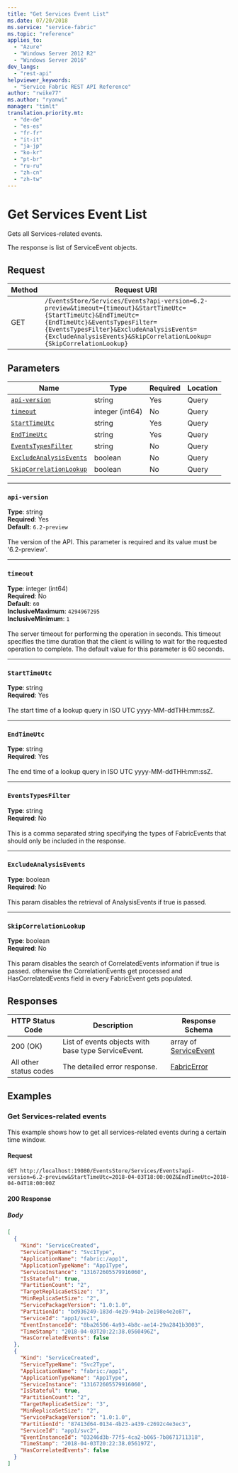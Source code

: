 ```yaml
---
title: "Get Services Event List"
ms.date: 07/20/2018
ms.service: "service-fabric"
ms.topic: "reference"
applies_to: 
  - "Azure"
  - "Windows Server 2012 R2"
  - "Windows Server 2016"
dev_langs: 
  - "rest-api"
helpviewer_keywords: 
  - "Service Fabric REST API Reference"
author: "rwike77"
ms.author: "ryanwi"
manager: "timlt"
translation.priority.mt: 
  - "de-de"
  - "es-es"
  - "fr-fr"
  - "it-it"
  - "ja-jp"
  - "ko-kr"
  - "pt-br"
  - "ru-ru"
  - "zh-cn"
  - "zh-tw"
---
```

# Get Services Event List
Gets all Services-related events.

The response is list of ServiceEvent objects.

## Request
| Method | Request URI |
| ------ | ----------- |
| GET | `/EventsStore/Services/Events?api-version=6.2-preview&timeout={timeout}&StartTimeUtc={StartTimeUtc}&EndTimeUtc={EndTimeUtc}&EventsTypesFilter={EventsTypesFilter}&ExcludeAnalysisEvents={ExcludeAnalysisEvents}&SkipCorrelationLookup={SkipCorrelationLookup}` |


## Parameters
| Name | Type | Required | Location |
| --- | --- | --- | --- |
| [`api-version`](#api-version) | string | Yes | Query |
| [`timeout`](#timeout) | integer (int64) | No | Query |
| [`StartTimeUtc`](#starttimeutc) | string | Yes | Query |
| [`EndTimeUtc`](#endtimeutc) | string | Yes | Query |
| [`EventsTypesFilter`](#eventstypesfilter) | string | No | Query |
| [`ExcludeAnalysisEvents`](#excludeanalysisevents) | boolean | No | Query |
| [`SkipCorrelationLookup`](#skipcorrelationlookup) | boolean | No | Query |

____
### `api-version`
__Type__: string <br/>
__Required__: Yes<br/>
__Default__: `6.2-preview` <br/>
<br/>
The version of the API. This parameter is required and its value must be '6.2-preview'.


____
### `timeout`
__Type__: integer (int64) <br/>
__Required__: No<br/>
__Default__: `60` <br/>
__InclusiveMaximum__: `4294967295` <br/>
__InclusiveMinimum__: `1` <br/>
<br/>
The server timeout for performing the operation in seconds. This timeout specifies the time duration that the client is willing to wait for the requested operation to complete. The default value for this parameter is 60 seconds.

____
### `StartTimeUtc`
__Type__: string <br/>
__Required__: Yes<br/>
<br/>
The start time of a lookup query in ISO UTC yyyy-MM-ddTHH:mm:ssZ.

____
### `EndTimeUtc`
__Type__: string <br/>
__Required__: Yes<br/>
<br/>
The end time of a lookup query in ISO UTC yyyy-MM-ddTHH:mm:ssZ.

____
### `EventsTypesFilter`
__Type__: string <br/>
__Required__: No<br/>
<br/>
This is a comma separated string specifying the types of FabricEvents that should only be included in the response.

____
### `ExcludeAnalysisEvents`
__Type__: boolean <br/>
__Required__: No<br/>
<br/>
This param disables the retrieval of AnalysisEvents if true is passed.


____
### `SkipCorrelationLookup`
__Type__: boolean <br/>
__Required__: No<br/>
<br/>
This param disables the search of CorrelatedEvents information if true is passed. otherwise the CorrelationEvents get processed and HasCorrelatedEvents field in every FabricEvent gets populated.


## Responses

| HTTP Status Code | Description | Response Schema |
| --- | --- | --- |
| 200 (OK) | List of events objects with base type ServiceEvent.<br/> | array of [ServiceEvent](sfclient-v63-model-serviceevent.md) |
| All other status codes | The detailed error response.<br/> | [FabricError](sfclient-v63-model-fabricerror.md) |

## Examples

### Get Services-related events

This example shows how to get all services-related events during a certain time window.

#### Request
```
GET http://localhost:19080/EventsStore/Services/Events?api-version=6.2-preview&StartTimeUtc=2018-04-03T18:00:00Z&EndTimeUtc=2018-04-04T18:00:00Z
```

#### 200 Response
##### Body
```json
[
  {
    "Kind": "ServiceCreated",
    "ServiceTypeName": "Svc1Type",
    "ApplicationName": "fabric:/app1",
    "ApplicationTypeName": "App1Type",
    "ServiceInstance": "131672605579916060",
    "IsStateful": true,
    "PartitionCount": "2",
    "TargetReplicaSetSize": "3",
    "MinReplicaSetSize": "2",
    "ServicePackageVersion": "1.0:1.0",
    "PartitionId": "bd936249-183d-4e29-94ab-2e198e4e2e87",
    "ServiceId": "app1/svc1",
    "EventInstanceId": "8ba26506-4a93-4b8c-ae14-29a2841b3003",
    "TimeStamp": "2018-04-03T20:22:38.0560496Z",
    "HasCorrelatedEvents": false
  },
  {
    "Kind": "ServiceCreated",
    "ServiceTypeName": "Svc2Type",
    "ApplicationName": "fabric:/app1",
    "ApplicationTypeName": "App1Type",
    "ServiceInstance": "131672605579916060",
    "IsStateful": true,
    "PartitionCount": "2",
    "TargetReplicaSetSize": "3",
    "MinReplicaSetSize": "2",
    "ServicePackageVersion": "1.0:1.0",
    "PartitionId": "87413d64-0134-4b23-a439-c2692c4e3ec3",
    "ServiceId": "app1/svc2",
    "EventInstanceId": "03246d3b-77f5-4ca2-b065-7b8671711318",
    "TimeStamp": "2018-04-03T20:22:38.056197Z",
    "HasCorrelatedEvents": false
  }
]
```

